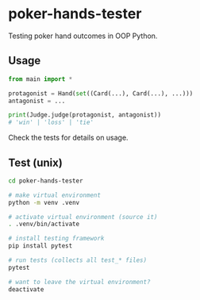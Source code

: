 # poker-hands-tester

Testing poker hand outcomes in OOP Python.

## Usage
```python
from main import *

protagonist = Hand(set((Card(...), Card(...), ...)))
antagonist = ...

print(Judge.judge(protagonist, antagonist))
# 'win' | 'loss' | 'tie'
```
Check the tests for details on usage.

## Test (unix)
```sh
cd poker-hands-tester 

# make virtual environment
python -m venv .venv

# activate virtual environment (source it)
. .venv/bin/activate

# install testing framework
pip install pytest

# run tests (collects all test_* files)
pytest

# want to leave the virtual environment? 
deactivate
````